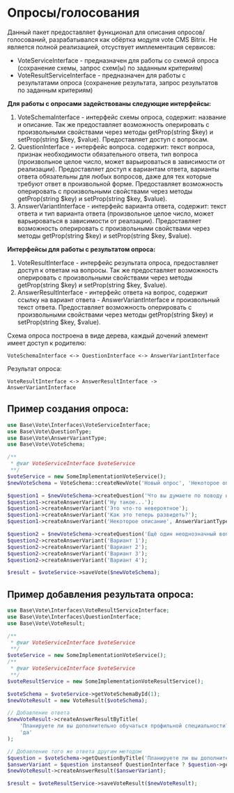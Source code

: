 # Опросы/голосования

Данный пакет предоставляет функционал для описания опросов/голосований, разрабатывался как обёртка модуля vote CMS Bitrix. Не является полной реализацией, отсуствует имплементация сервисов:

* VoteServiceInterface - предназначен для работы со схемой опроса (сохранение схемы, запрос схем(ы) по заданным критериям)
* VoteResultServiceInterface - предназначен для работы с результатами опроса (сохранение результата, запрос результатов по заданным критериям)

**Для работы с опросами задействованы следующие интерфейсы:**

1. VoteSchemaInterface - интерфейс схемы опроса, содержит: название и описание. Так же предоставляет возможность оперировать с произвольными свойствами через методы getProp(string $key) и setProp(string $key, $value). Предоставляет доступ с вопросам.
2. QuestionInterface - интерфейс вопроса. содержит: текст вопроса, признак необходимости обязательного ответа, тип вопроса (произвольное целое число, может варьироваться в зависимости от реализации). Предоставляет доступ к вариантам ответа, варианты ответа обязательны для любых вопросов, даже для тех которые требуют ответ в произвольной форме. Предоставляет возможность оперировать с произвольными свойствами через методы getProp(string $key) и setProp(string $key, $value).
3. AnswerVariantInterface - интерфейс варианта ответа, содержит: текст ответа и тип варианта ответа (произвольное целое число, может варьироваться в зависимости от реалзации). Предоставляет возможность оперировать с произвольными свойствами через методы getProp(string $key) и setProp(string $key, $value).

**Интерфейсы для работы с результатом опроса:**

1. VoteResultInterface - интерфейс результата опроса, предоставляет доступ к ответам на вопросы. Так же предоставляет возможность оперировать с произвольными свойствами через методы getProp(string $key) и setProp(string $key, $value). 
2. AnswerResultInterface - интерфейс ответа на вопрос, содержит ссылку на вариант ответа - AnswerVariantInterface и произвольный текст ответа. Предоставляет возможность оперировать с произвольными свойствами через методы getProp(string $key) и setProp(string $key, $value).

Схема опроса построена в виде дерева, каждый дочений элемент имеет доступ к родителю:

    VoteSchemaInterface <-> QuestionInterface <-> AnswerVariantInterface

Результат опроса:

    VoteResultInterface <-> AnswerResultInterface -> AnswerVariantInterface

## Пример создания опроса:

```php
use Base\Vote\Interfaces\VoteServiceInterface;
use Base\Vote\QuestionType;
use Base\Vote\AnswerVariantType;
use Base\Vote\VoteSchema;

/**
 * @var VoteServiceInterface $voteService
 **/
$voteService = new SomeImplementationVoteService();
$newVoteSchema = VoteSchema::createNewVote('Новый опрос', 'Некоторое описание для опроса');

$question1 = $newVoteSchema->createQuestion('Что вы думаете по поводу нового API для опросов?', QuestionType::RADIO);
$question1->createAnswerVariant('Ну такое...');
$question1->createAnswerVariant('Это что-то невероятное');
$question1->createAnswerVariant('Как это теперь развидеть?');
$question1->createAnswerVariant('Некоторое описание', AnswerVariantType::TEXT);

$question2 = $newVoteSchema->createQuestion('Ещё один неоднозначный вопрос...', QuestionType::CHECKBOX);
$question2->createAnswerVariant('Вариант 1');
$question2->createAnswerVariant('Вариант 2');
$question2->createAnswerVariant('Вариант 3');
$question2->createAnswerVariant('Вариант 4');

$result = $voteService->saveVote($newVoteSchema);
```

## Пример добавления результата опроса:

```php
use Base\Vote\Interfaces\VoteResultServiceInterface;
use Base\Vote\Interfaces\QuestionInterface;
use Base\Vote\VoteResult;

/**
 * @var VoteServiceInterface $voteService
 **/
$voteService = new SomeImplementationVoteService();
/**
 * @var VoteServiceInterface $voteService
 **/
$voteResultService = new SomeImplementationVoteResultService();

$voteSchema = $voteService->getVoteSchemaById(1);
$newVoteResult = new VoteResult($voteSchema);

// Добавление ответа
$newVoteResult->createAnswerResultByTitle(
    'Планируете ли вы дополнительно обучаться профильной специальности?', 
    'да'
);

// Добавление того же ответа другим методом
$question = $voteSchema->getQuestionByTitle('Планируете ли вы дополнительно обучаться профильной специальности?');
$answerVariant = $question instanseof QuestionInterface ? $question->getAnswerVariantByTitle('да') : null;
$newVoteResult->createAnswerResult($answerVariant);

$result = $voteResultService->saveVoteResult($newVoteResult);
```